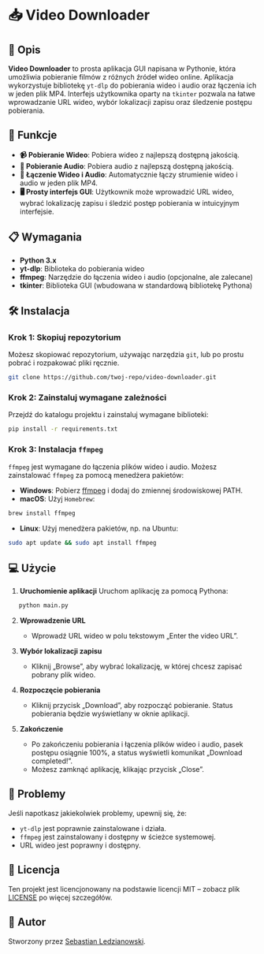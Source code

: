 # 📥 Video Downloader

## 📝 Opis

**Video Downloader** to prosta aplikacja GUI napisana w Pythonie, która umożliwia pobieranie filmów z różnych źródeł
wideo online. Aplikacja wykorzystuje bibliotekę `yt-dlp` do pobierania wideo i audio oraz łączenia ich w jeden plik MP4.
Interfejs użytkownika oparty na `tkinter` pozwala na łatwe wprowadzanie URL wideo, wybór lokalizacji zapisu oraz
śledzenie postępu pobierania.

## 🚀 Funkcje

- **📹 Pobieranie Wideo**: Pobiera wideo z najlepszą dostępną jakością.
- **🎵 Pobieranie Audio**: Pobiera audio z najlepszą dostępną jakością.
- **🔗 Łączenie Wideo i Audio**: Automatycznie łączy strumienie wideo i audio w jeden plik MP4.
- **🖥️ Prosty interfejs GUI**: Użytkownik może wprowadzić URL wideo, wybrać lokalizację zapisu i śledzić postęp
  pobierania w intuicyjnym interfejsie.

## 📋 Wymagania

- **Python 3.x**
- **yt-dlp**: Biblioteka do pobierania wideo
- **ffmpeg**: Narzędzie do łączenia wideo i audio (opcjonalne, ale zalecane)
- **tkinter**: Biblioteka GUI (wbudowana w standardową bibliotekę Pythona)

## 🛠️ Instalacja

### Krok 1: Skopiuj repozytorium

Możesz skopiować repozytorium, używając narzędzia `git`, lub po prostu pobrać i rozpakować pliki ręcznie.

```bash
git clone https://github.com/twoj-repo/video-downloader.git
```

### Krok 2: Zainstaluj wymagane zależności

Przejdź do katalogu projektu i zainstaluj wymagane biblioteki:

```bash
pip install -r requirements.txt
```

### Krok 3: Instalacja `ffmpeg`

`ffmpeg` jest wymagane do łączenia plików wideo i audio. Możesz zainstalować `ffmpeg` za pomocą menedżera pakietów:

- **Windows**: Pobierz [ffmpeg](https://ffmpeg.org/download.html) i dodaj do zmiennej środowiskowej PATH.
- **macOS**: Użyj `Homebrew`:

```bash
brew install ffmpeg
```

- **Linux**: Użyj menedżera pakietów, np. na Ubuntu:

```bash
sudo apt update && sudo apt install ffmpeg
```

## 💻 Użycie

1. **Uruchomienie aplikacji**
   Uruchom aplikację za pomocą Pythona:

```bash
   python main.py
```

2. **Wprowadzenie URL**
    - Wprowadź URL wideo w polu tekstowym „Enter the video URL”.

3. **Wybór lokalizacji zapisu**
    - Kliknij „Browse”, aby wybrać lokalizację, w której chcesz zapisać pobrany plik wideo.

4. **Rozpoczęcie pobierania**
    - Kliknij przycisk „Download”, aby rozpocząć pobieranie. Status pobierania będzie wyświetlany w oknie aplikacji.

5. **Zakończenie**
    - Po zakończeniu pobierania i łączenia plików wideo i audio, pasek postępu osiągnie 100%, a status wyświetli
      komunikat „Download completed!”.
    - Możesz zamknąć aplikację, klikając przycisk „Close”.

## 🐛 Problemy

Jeśli napotkasz jakiekolwiek problemy, upewnij się, że:

- `yt-dlp` jest poprawnie zainstalowane i działa.
- `ffmpeg` jest zainstalowany i dostępny w ścieżce systemowej.
- URL wideo jest poprawny i dostępny.

## 📜 Licencja

Ten projekt jest licencjonowany na podstawie licencji MIT – zobacz plik [LICENSE](LICENSE) po więcej szczegółów.

## 👤 Autor

Stworzony przez [Sebastian Ledzianowski](https://github.com/sebastianLedzianowski).